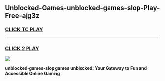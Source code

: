 
## Unblocked-Games-unblocked-games-slop-Play-Free-ajg3z
<h3>
<a href="https://premium76.site?title=unblocked-games-slop&ref=22A">CLICK TO PLAY</a></h3>
<hr>

<h3>
<a href="https://premium76.site?title=unblocked-games-slop&ref=22A">CLICK 2 PLAY</a>
  
</h3>

<a href="https://premium76.site?title=unblocked-games-slop&ref=22A"><img src="https://clearcache.store/games.png"></a>


**unblocked-games-slop games unblocked: Your Gateway to Fun and Accessible Online Gaming**
